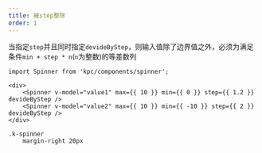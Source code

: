 ```yaml
---
title: 被step整除
order: 1
---
```


当指定`step`并且同时指定`devideByStep`，则输入值除了边界值之外，必须为满足条件`min + step * n`(`n`为整数)的等差数列

```vdt
import Spinner from 'kpc/components/spinner';

<div>
    <Spinner v-model="value1" max={{ 10 }} min={{ 0 }} step={{ 1.2 }} devideByStep />
    <Spinner v-model="value2" max={{ 10 }} min={{ -10 }} step={{ 2 }} devideByStep />
</div>
```

```styl
.k-spinner
    margin-right 20px
```
